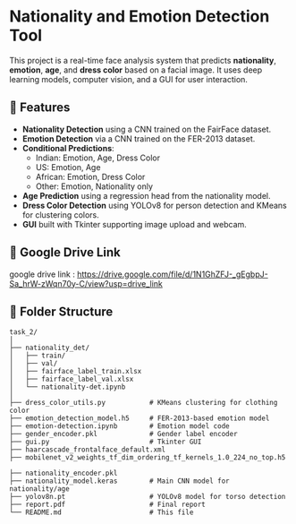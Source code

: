 
# Nationality and Emotion Detection Tool

This project is a real-time face analysis system that predicts **nationality**, **emotion**, **age**, and **dress color** based on a facial image. It uses deep learning models, computer vision, and a GUI for user interaction.

## 📌 Features

- **Nationality Detection** using a CNN trained on the FairFace dataset.
- **Emotion Detection** via a CNN trained on the FER-2013 dataset.
- **Conditional Predictions**:
  - Indian: Emotion, Age, Dress Color
  - US: Emotion, Age
  - African: Emotion, Dress Color
  - Other: Emotion, Nationality only
- **Age Prediction** using a regression head from the nationality model.
- **Dress Color Detection** using YOLOv8 for person detection and KMeans for clustering colors.
- **GUI** built with Tkinter supporting image upload and webcam.
## 📁 Google Drive Link
google drive link : https://drive.google.com/file/d/1N1GhZFJ-_gEgbpJ-Sa_hrW-zWqn70y-C/view?usp=drive_link

## 📁 Folder Structure

```plaintext
task_2/
│
├── nationality_det/
│   ├── train/
│   ├── val/
│   ├── fairface_label_train.xlsx
│   ├── fairface_label_val.xlsx
│   └── nationality-det.ipynb
│
├── dress_color_utils.py           # KMeans clustering for clothing color
├── emotion_detection_model.h5     # FER-2013-based emotion model
├── emotion-detection.ipynb        # Emotion model code
├── gender_encoder.pkl             # Gender label encoder
├── gui.py                         # Tkinter GUI
├── haarcascade_frontalface_default.xml
├── mobilenet_v2_weights_tf_dim_ordering_tf_kernels_1.0_224_no_top.h5

├── nationality_encoder.pkl
├── nationality_model.keras        # Main CNN model for nationality/age
├── yolov8n.pt                     # YOLOv8 model for torso detection
├── report.pdf                     # Final report
└── README.md                      # This file
